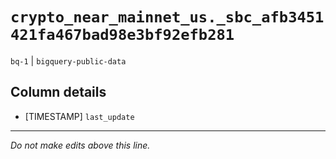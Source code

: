 # `crypto_near_mainnet_us._sbc_afb3451421fa467bad98e3bf92efb281`
`bq-1` | `bigquery-public-data`

## Column details
* [TIMESTAMP] `last_update`

-------------------------------------------------------------------------------
*Do not make edits above this line.*
